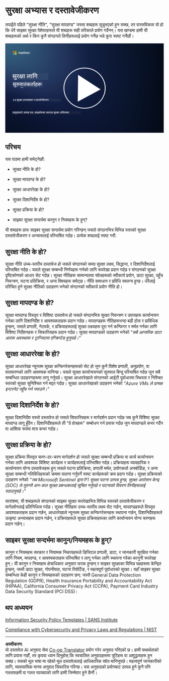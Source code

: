 <!--
CO_OP_TRANSLATOR_METADATA:
{
  "original_hash": "d33500902124e52870935bdce4546fcc",
  "translation_date": "2025-09-04T00:18:53+00:00",
  "source_file": "1.4 Security practices and documentation.md",
  "language_code": "ne"
}
-->
# सुरक्षा अभ्यास र दस्तावेजीकरण

तपाईंले पहिले "सुरक्षा नीति", "सुरक्षा मापदण्ड" जस्ता शब्दहरू सुन्नुभएको हुन सक्छ, तर वास्तविकता यो हो कि धेरै साइबर सुरक्षा पेशेवरहरूले यी शब्दहरू सही तरिकाले प्रयोग गर्दैनन्। यस खण्डमा हामी यी शब्दहरूको अर्थ र किन कुनै संगठनले तिनीहरूलाई प्रयोग गर्नेछ भन्ने कुरा स्पष्ट गर्नेछौं।

[![भिडियो हेर्नुहोस्](../../translated_images/1-4_placeholder.96b85847fe03e8db95eeaafc5e9bb46f99aaf0e926fff361e63852a0accc8397.ne.png)](https://learn-video.azurefd.net/vod/player?id=fb8667f3-a627-495a-9fa1-6a7aa9dcf07e)

## परिचय

यस पाठमा हामी समेट्नेछौं:

- सुरक्षा नीति के हो?

- सुरक्षा मापदण्ड के हो?

- सुरक्षा आधाररेखा के हो?

- सुरक्षा दिशानिर्देश के हो?

- सुरक्षा प्रक्रिया के हो?

- साइबर सुरक्षा सन्दर्भमा कानुन र नियमहरू के हुन्?

यी शब्दहरू प्रायः साइबर सुरक्षा सन्दर्भमा प्रयोग गरिन्छन् जसले संगठनभित्र विभिन्न स्तरको सुरक्षा दस्तावेजीकरण र अभ्यासलाई परिभाषित गर्दछ। प्रत्येक शब्दलाई स्पष्ट गरौं:

## सुरक्षा नीति के हो?

सुरक्षा नीति उच्च-स्तरीय दस्तावेज हो जसले संगठनको समग्र सुरक्षा लक्ष्य, सिद्धान्त, र दिशानिर्देशलाई परिभाषित गर्दछ। यसले सुरक्षा सम्बन्धी निर्णयहरू गर्नको लागि रूपरेखा प्रदान गर्दछ र संगठनको सुरक्षा दृष्टिकोणको आधार सेट गर्दछ। सुरक्षा नीतिहरू सामान्यतया स्रोतहरूको स्वीकार्य प्रयोग, डाटा सुरक्षा, पहुँच नियन्त्रण, घटना प्रतिक्रिया, र अन्य विषयहरू समेट्छ। नीति समाधान र प्रविधि स्वतन्त्र हुन्छ। धेरैलाई परिचित हुने सुरक्षा नीतिको उदाहरण भनेको संगठनको स्वीकार्य प्रयोग नीति हो।

## सुरक्षा मापदण्ड के हो?

सुरक्षा मापदण्ड विस्तृत र विशिष्ट दस्तावेज हो जसले संगठनभित्र सुरक्षा नियन्त्रण र उपायहरू कार्यान्वयन गर्नका लागि दिशानिर्देश र आवश्यकताहरू प्रदान गर्दछ। मापदण्डहरू नीतिहरूभन्दा बढी ठोस र प्राविधिक हुन्छन्, जसले प्रणाली, नेटवर्क, र प्रक्रियाहरूलाई सुरक्षा लक्ष्यहरू पूरा गर्न कन्फिगर र मर्मत गर्नका लागि विशिष्ट निर्देशनहरू र सिफारिसहरू प्रदान गर्दछ। सुरक्षा मापदण्डको उदाहरण भनेको _"सबै आन्तरिक डाटा आराम अवस्थामा र ट्रान्जिटमा एन्क्रिप्टेड हुनुपर्छ।"_ 

## सुरक्षा आधाररेखा के हो?

सुरक्षा आधाररेखा न्यूनतम सुरक्षा कन्फिगरेसनहरूको सेट हो जुन कुनै विशेष प्रणाली, अनुप्रयोग, वा वातावरणको लागि आवश्यक मानिन्छ। यसले सुरक्षा कार्यान्वयनको सुरुवात बिन्दु परिभाषित गर्दछ जुन सबै सम्बन्धित उदाहरणहरूमा लागू गर्नुपर्छ। सुरक्षा आधाररेखाले संगठनको आईटी पूर्वाधारमा स्थिरता र निश्चित स्तरको सुरक्षा सुनिश्चित गर्न मद्दत गर्दछ। सुरक्षा आधाररेखाको उदाहरण भनेको _"Azure VMs ले प्रत्यक्ष इन्टरनेट पहुँच गर्न नपाउने।"_ 

## सुरक्षा दिशानिर्देश के हो?

सुरक्षा दिशानिर्देश यस्तो दस्तावेज हो जसले सिफारिसहरू र मार्गदर्शन प्रदान गर्दछ जब कुनै विशिष्ट सुरक्षा मापदण्ड लागू हुँदैन। दिशानिर्देशहरूले ती "ग्रे क्षेत्रहरू" सम्बोधन गर्न प्रयास गर्दछ जुन मापदण्डले कभर गर्दैन वा आंशिक रूपमा मात्र कभर गर्दछ।

## सुरक्षा प्रक्रिया के हो?

सुरक्षा प्रक्रिया विस्तृत चरण-दर-चरण मार्गदर्शन हो जसले सुरक्षा सम्बन्धी प्रक्रिया वा कार्य कार्यान्वयन गर्नका लागि आवश्यक विशिष्ट कार्यहरू र कार्यहरूलाई परिभाषित गर्दछ। प्रक्रियाहरू व्यावहारिक र कार्यान्वयन योग्य दस्तावेजहरू हुन् जसले घटना प्रतिक्रिया, प्रणाली मर्मत, प्रयोगकर्ता अनबोर्डिङ, र अन्य सुरक्षा सम्बन्धी गतिविधिहरूको क्रममा पालना गर्नुपर्ने स्पष्ट कार्यहरूको क्रम प्रदान गर्दछ। सुरक्षा प्रक्रियाको उदाहरण भनेको _"जब Microsoft Sentinel द्वारा P1 सुरक्षा घटना उत्पन्न हुन्छ, सुरक्षा अपरेसन केन्द्र (SOC) ले तुरुन्तै अन-कल सुरक्षा प्रबन्धकलाई सूचित गर्नुपर्छ र घटनाको विवरण तिनीहरूलाई पठाउनुपर्छ।"_ 

सारांशमा, यी शब्दहरूले संगठनको साइबर सुरक्षा रूपरेखाभित्र विभिन्न स्तरको दस्तावेजीकरण र मार्गदर्शनलाई प्रतिनिधित्व गर्दछ। सुरक्षा नीतिहरू उच्च-स्तरीय लक्ष्य सेट गर्छन्, मापदण्डहरूले विस्तृत आवश्यकताहरू प्रदान गर्छन्, आधाररेखाले न्यूनतम सुरक्षा कन्फिगरेसनहरू स्थापना गर्छन्, दिशानिर्देशहरूले उत्कृष्ट अभ्यासहरू प्रदान गर्छन्, र प्रक्रियाहरूले सुरक्षा प्रक्रियाहरूका लागि कार्यान्वयन योग्य चरणहरू प्रदान गर्छन्।

## साइबर सुरक्षा सन्दर्भमा कानुन/नियमहरू के हुन्?

कानुन र नियमहरू सरकार र नियामक निकायहरूले डिजिटल प्रणाली, डाटा, र जानकारी सुरक्षित गर्नका लागि नियम, मापदण्ड, र आवश्यकताहरू परिभाषित र लागू गर्नका लागि स्थापना गरेका कानुनी रूपरेखा हुन्। यी कानुन र नियमहरू क्षेत्राधिकार अनुसार फरक हुन्छन् र साइबर सुरक्षाका विभिन्न पक्षहरूमा केन्द्रित हुन्छन्, जस्तै डाटा सुरक्षा, गोपनीयता, घटना रिपोर्टिङ, र महत्वपूर्ण पूर्वाधारको सुरक्षा। यहाँ साइबर सुरक्षा सम्बन्धित केही कानुन र नियमहरूको उदाहरण छन्: जस्तै General Data Protection Regulation (GDPR), Health Insurance Portability and Accountability Act (HIPAA), California Consumer Privacy Act (CCPA), Payment Card Industry Data Security Standard (PCI DSS)।

## थप अध्ययन

[Information Security Policy Templates | SANS Institute](https://www.sans.org/information-security-policy/)

[Compliance with Cybersecurity and Privacy Laws and Regulations | NIST](https://www.nist.gov/mep/cybersecurity-resources-manufacturers/compliance-cybersecurity-and-privacy-laws-and-regulations)

---

**अस्वीकरण**:  
यो दस्तावेज़ AI अनुवाद सेवा [Co-op Translator](https://github.com/Azure/co-op-translator) प्रयोग गरेर अनुवाद गरिएको छ। हामी यथार्थताको लागि प्रयास गर्छौं, तर कृपया ध्यान दिनुहोस् कि स्वचालित अनुवादहरूमा त्रुटिहरू वा अशुद्धताहरू हुन सक्छ। यसको मूल भाषा मा रहेको मूल दस्तावेज़लाई आधिकारिक स्रोत मानिनुपर्छ। महत्वपूर्ण जानकारीको लागि, व्यावसायिक मानव अनुवाद सिफारिस गरिन्छ। यस अनुवादको प्रयोगबाट उत्पन्न हुने कुनै पनि गलतफहमी वा गलत व्याख्याको लागि हामी जिम्मेवार हुने छैनौं।